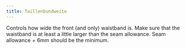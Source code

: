 ```yaml
---
title: Taillenbundweite
---
```


Controls how wide the front (and only) waistband is. Make sure that the waistband is at least a little larger than the seam allowance. Seam allowance + 6mm should be the minimum.
